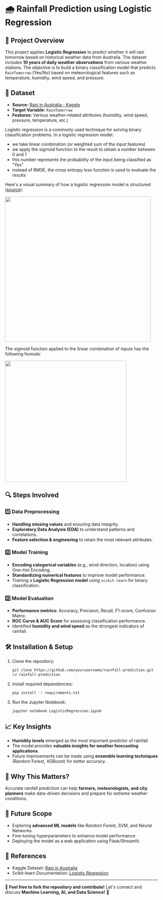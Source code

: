 # 🌧️ Rainfall Prediction using Logistic Regression

## 📌 Project Overview
This project applies **Logistic Regression** to predict whether it will rain tomorrow based on historical weather data from Australia. The dataset includes **10 years of daily weather observations** from various weather stations. The objective is to build a binary classification model that predicts `RainTomorrow` (Yes/No) based on meteorological features such as temperature, humidity, wind speed, and pressure.

## 📂 Dataset
- **Source:** [Rain in Australia - Kaggle](https://kaggle.com/jsphyg/weather-dataset-rattle-package)
- **Target Variable:** `RainTomorrow`
- **Features:** Various weather-related attributes (humidity, wind speed, pressure, temperature, etc.)

Logistic regression is a commonly used technique for solving binary classification problems. In a logistic regression model: 

- we take linear combination (or weighted sum of the input features) 
- we apply the sigmoid function to the result to obtain a number between 0 and 1
- this number represents the probability of the input being classified as "Yes"
- instead of RMSE, the cross entropy loss function is used to evaluate the results


Here's a visual summary of how a logistic regression model is structured ([source](http://datahacker.rs/005-pytorch-logistic-regression-in-pytorch/)):


<img src="https://i.imgur.com/YMaMo5D.png" width="480">

The sigmoid function applied to the linear combination of inputs has the following formula:

<img src="https://i.imgur.com/sAVwvZP.png" width="400">


## 🔍 Steps Involved

### 1️⃣ Data Preprocessing
- **Handling missing values** and ensuring data integrity.
- **Exploratory Data Analysis (EDA)** to understand patterns and correlations.
- **Feature selection & engineering** to retain the most relevant attributes.

### 2️⃣ Model Training
- **Encoding categorical variables** (e.g., wind direction, location) using One-Hot Encoding.
- **Standardizing numerical features** to improve model performance.
- Training a **Logistic Regression model** using `scikit-learn` for binary classification.

### 3️⃣ Model Evaluation
- **Performance metrics:** Accuracy, Precision, Recall, F1-score, Confusion Matrix.
- **ROC Curve & AUC Score** for assessing classification performance.
- Identified **humidity and wind speed** as the strongest indicators of rainfall.

## 🛠️ Installation & Setup
1. Clone the repository:
   ```bash
   git clone https://github.com/yourusername/rainfall-prediction.git
   cd rainfall-prediction
   ```
2. Install required dependencies:
   ```bash
   pip install -r requirements.txt
   ```
3. Run the Jupyter Notebook:
   ```bash
   jupyter notebook LogisticRegression.ipynb
   ```

## 📈 Key Insights
- **Humidity levels** emerged as the most important predictor of rainfall.
- The model provides **valuable insights for weather forecasting applications**.
- Future improvements can be made using **ensemble learning techniques** (Random Forest, XGBoost) for better accuracy.

## 📌 Why This Matters?
Accurate rainfall prediction can help **farmers, meteorologists, and city planners** make data-driven decisions and prepare for extreme weather conditions.

## 🚀 Future Scope
- Exploring **advanced ML models** like Random Forest, SVM, and Neural Networks.
- Fine-tuning hyperparameters to enhance model performance.
- Deploying the model as a web application using Flask/Streamlit.

## 🔗 References
- Kaggle Dataset: [Rain in Australia](https://kaggle.com/jsphyg/weather-dataset-rattle-package)
- Scikit-learn Documentation: [Logistic Regression](https://scikit-learn.org/stable/modules/generated/sklearn.linear_model.LogisticRegression.html)

---

📢 **Feel free to fork the repository and contribute!** Let's connect and discuss **Machine Learning, AI, and Data Science!** 🚀

